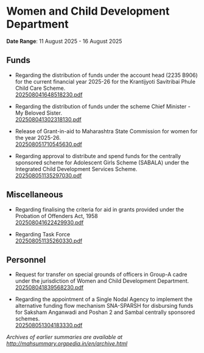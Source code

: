 # Women and Child Development Department

**Date Range**: 11 August 2025 - 16 August 2025


## Funds
- Regarding the distribution of funds under the account head (2235 B906) for the current financial year 2025-26 for the Krantijyoti Savitribai Phule Child Care Scheme.\
  [202508041648518230.pdf](https://gr.maharashtra.gov.in/Site/Upload/Government%20Resolutions/English/202508041648518230.pdf)

- Regarding the distribution of funds under the scheme Chief Minister - My Beloved Sister.\
  [202508041302318130.pdf](https://gr.maharashtra.gov.in/Site/Upload/Government%20Resolutions/English/202508041302318130.pdf)

- Release of Grant-in-aid to Maharashtra State Commission for women for the year 2025-26.\
  [202508051710545630.pdf](https://gr.maharashtra.gov.in/Site/Upload/Government%20Resolutions/English/202508051710545630.pdf)

- Regarding approval to distribute and spend funds for the centrally sponsored scheme for Adolescent Girls Scheme (SABALA) under the Integrated Child Development Services Scheme.\
  [202508051135297030.pdf](https://gr.maharashtra.gov.in/Site/Upload/Government%20Resolutions/English/202508051135297030.pdf)

## Miscellaneous
- Regarding finalising the criteria for aid in  grants provided under the Probation of Offenders Act, 1958\
  [202508041622429930.pdf](https://gr.maharashtra.gov.in/Site/Upload/Government%20Resolutions/English/202508041622429930.pdf)

- Regarding Task Force\
  [202508051135260330.pdf](https://gr.maharashtra.gov.in/Site/Upload/Government%20Resolutions/English/202508051135260330.pdf)

## Personnel
- Request for transfer on special grounds of officers in Group-A cadre under the jurisdiction of Women and Child Development Department.\
  [202508041839568230.pdf](https://gr.maharashtra.gov.in/Site/Upload/Government%20Resolutions/English/202508041839568230.pdf.pdf)

- Regarding the appointment of a Single Nodal Agency to implement the alternative funding flow mechanism SNA-SPARSH for disbursing funds for Saksham Anganwadi and Poshan 2 and Sambal centrally sponsored schemes.\
  [202508051304183330.pdf](https://gr.maharashtra.gov.in/Site/Upload/Government%20Resolutions/English/202508051304183330.pdf)


*Archives of earlier summaries are available at http://mahsummary.orgpedia.in/en/archive.html*